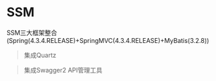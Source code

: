# SSM

SSM三大框架整合 (Spring(4.3.4.RELEASE)+SpringMVC(4.3.4.RELEASE)+MyBatis(3.2.8))

>集成Quartz

>集成Swagger2 API管理工具